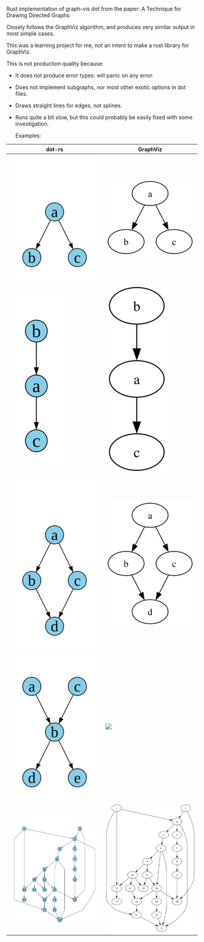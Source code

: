 Rust implementation of graph-vis dot from the paper: A Technique for Drawing Directed Graphs

Closely follows the GraphViz algorithm, and produces very similar output in most simple cases.

This was a learning project for me, not an intent to make a rust library for GraphViz.

This is not production quality because:
* It does not produce error types: will panic on any error.
* Does not implement subgraphs, nor most other exotic options
  in dot files.
* Draws straight lines for edges, not splines.
* Runs quite a bit slow, but this could probably be easily fixed
  with some investigation.
  
  Examples:

dot-rs | GraphViz
--- | --- |
<img src="dot_examples/basic/generated/dot-rs/a_to_b_and_c.svg"> | <img src="dot_examples/basic/generated/GraphViz/a_to_b_and_c.svg">
<img src="dot_examples/basic/generated/dot-rs/a_to_c_and_b_to_a.svg"> | <img src="dot_examples/basic/generated/GraphViz/a_to_c_and_b_to_a.svg">
<img src="dot_examples/basic/generated/dot-rs/t1_2_1.svg"> | <img src="dot_examples/basic/generated/GraphViz/t1_2_1.svg">
<img src="dot_examples/basic/generated/dot-rs/t2_1_2.svg"> | <img src="dot_examples/basic/generated/GraphViz/t1_2_2.svg">
<img src="dot_examples/layout/generated/dot-rs/large_example.svg"> | <img src="dot_examples/layout/generated/GraphViz/large_example.svg">